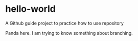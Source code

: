 # hello-world
A Github guide project to practice how to use repository

Panda here. I am trying to know something about branching.
